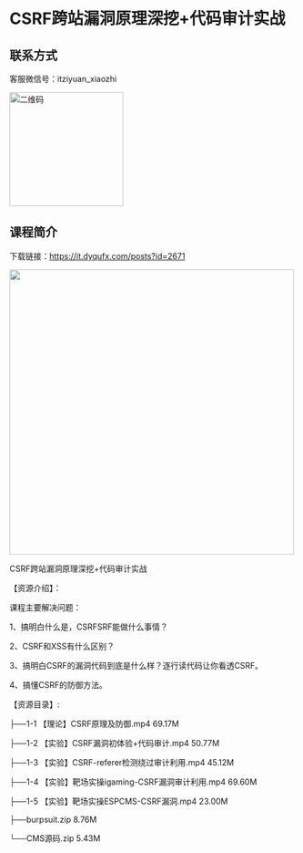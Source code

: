 # CSRF跨站漏洞原理深挖+代码审计实战

## 联系方式

客服微信号：itziyuan_xiaozhi

<img src="https://ziyuanyun.oss-cn-guangzhou.aliyuncs.com/common/20240614073449/666b82192834a.jpg" width="200" height="200" alt="二维码">

## 课程简介

下载链接：https://it.dyqufx.com/posts?id=2671

<img src="https://ziyuanyun.oss-cn-guangzhou.aliyuncs.com/yun/20240515184212/66449184b1da7.jpg" width="500" alt="">

  CSRF跨站漏洞原理深挖+代码审计实战



 【资源介绍】：

 课程主要解决问题：

 1、搞明白什么是，CSRFSRF能做什么事情？

 2、CSRF和XSS有什么区别？

 3、搞明白CSRF的漏洞代码到底是什么样？逐行读代码让你看透CSRF。

 4、搞懂CSRF的防御方法。

 【资源目录】:

 ├──1-1 【理论】CSRF原理及防御.mp4 69.17M

 ├──1-2 【实验】CSRF漏洞初体验+代码审计.mp4 50.77M

 ├──1-3 【实验】CSRF-referer检测绕过审计利用.mp4 45.12M

 ├──1-4 【实验】靶场实操igaming-CSRF漏洞审计利用.mp4 69.60M

 ├──1-5 【实验】靶场实操ESPCMS-CSRF漏洞.mp4 23.00M

 ├──burpsuit.zip 8.76M

 └──CMS源码.zip 5.43M

 &nbsp;

  